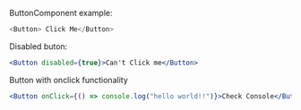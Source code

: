 ButtonComponent example:

```js
<Button> Click Me</Button>
```

Disabled buton:

```jsx
<Button disabled={true}>Can't Click me</Button>
```

Button with onclick functionality

```jsx
<Button onClick={() => console.log("hello world!!")}>Check Console</Button>
```
